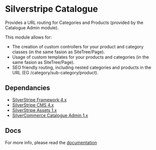 Silverstripe Catalogue
======================

Provides a URL routing for Categories and Products (provided by the Catalogue Admin module).

This module allows for:

* The creation of custom controllers for your product and category classes (in the same fasion as SiteTree/Page).
* Usage of custom templates for your products and categories (in the same fasion as SiteTree/Page).
* SEO friendly routing, including nested categories and products in the URL (EG /category/sub-category/product).

## Dependancies

* [SilverStripe Framework 4.x](https://github.com/silverstripe/silverstripe-framework)
* [SilverStripe CMS 4.x](https://github.com/silverstripe/silverstripe-cms)
* [SilverStripe Assets 1.x](https://github.com/silverstripe/silverstripe-assets)
* [SilverCommerce Catalogue Admin 1.x](https://github.com/silvercommerce/catalogue-admin)


## Docs

For more info, please read the [documentation](docs/en/Index.md)
